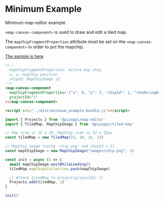 # Minimum Example

Minimum map-editor example

`<map-canvas-component>` is used to draw and edit a tiled map.

The `mapChipFragmentProperties` attribute must be set on the `<map-canvas-component>` in order to put the mapchip.

[The sample is here](https://garakuta-toolbox.com/pico2map/simple_map_editor/minimum_example)

```html
<!--
  mapChipFragmentProperties: Active map chip
  x, y: mapChip position
  chipId: MapChipImage id
-->
<map-canvas-component
  mapChipFragmentProperties='{"x": 0, "y": 3, "chipId": 1, "renderingArea": 15}'
  projectId="1"
></map-canvas-component>

<script src="../dist/minimum_example.bundle.js"></script>
```

```ts
import { Projects } from '@piyoppi/map-editor'
import { TiledMap, MapChipImage } from '@piyoppi/tiled-map'

// Map size is 15 x 10, MapChip size is 32 x 32px
const tiledMap = new TiledMap(15, 10, 32, 32)

// MapChip image (using 'chip.png' and chipId = 1)
const mapChipImage = new MapChipImage("images/chip.png", 1)

const init = async () => {
  await mapChipImage.waitWhileLoading()
  tiledMap.mapChipsCollection.push(mapChipImage)

  // Attach tiledMap to project(projectId: 1)
  Projects.add(tiledMap, 1)
}

init()
```
